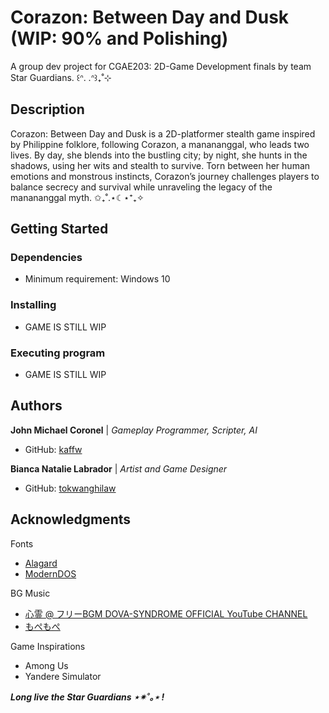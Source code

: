 # Corazon: Between Day and Dusk (WIP: 90% and Polishing)

A group dev project for CGAE203: 2D-Game Development finals by team Star Guardians. ꒰ᐢ. .ᐢ꒱₊˚⊹

## Description
Corazon: Between Day and Dusk is a 2D-platformer stealth game inspired by Philippine folklore, following Corazon, a manananggal, who leads two lives. By day, she blends into the bustling city; by night, she hunts in the shadows, using her wits and stealth to survive. Torn between her human emotions and monstrous instincts, Corazon’s journey challenges players to balance secrecy and survival while unraveling the legacy of the manananggal myth. ✩₊˚.⋆☾⋆⁺₊✧

## Getting Started

### Dependencies

* Minimum requirement: Windows 10

### Installing

* GAME IS STILL WIP

### Executing program

* GAME IS STILL WIP

## Authors

**John Michael Coronel** | *Gameplay Programmer, Scripter, AI*
* GitHub: [kaffw](https://github.com/kaffw)

**Bianca Natalie Labrador** | *Artist and Game Designer*
* GitHub: [tokwanghilaw](https://github.com/tokwanghilaw)
  
## Acknowledgments

Fonts
* [Alagard](https://www.dafont.com/alagard.font)
* [ModernDOS](https://www.dafont.com/modern-dos.font)

BG Music
* [心霊 @ フリーBGM DOVA-SYNDROME OFFICIAL YouTube CHANNEL](https://www.youtube.com/watch?v=r3gDyDXhv7o)
* [もぺもぺ](https://www.youtube.com/watch?v=nC-bVtpIMd4)

Game Inspirations
* Among Us
* Yandere Simulator

***Long live the Star Guardians ⋆✴︎˚｡⋆ !***

